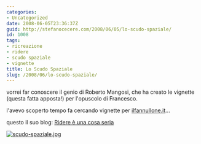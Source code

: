 ```yaml
---
categories:
- Uncategorized
date: 2008-06-05T23:36:37Z
guid: http://stefanocecere.com/2008/06/05/lo-scudo-spaziale/
id: 1008
tags:
- ricreazione
- ridere
- scudo spaziale
- vignette
title: Lo Scudo Spaziale
slug: /2008/06/lo-scudo-spaziale/
---
```


vorrei far conoscere il genio di Roberto Mangosi, che ha creato le vignette (questa fatta apposta!) per l'opuscolo di Francesco.
  
l'avevo scoperto tempo fa cercando vignette per [ilfannullone.it](http://www.ilfannullone.it)…

questo il suo blog: [Ridere è una cosa seria](http://enteroclisma.blogspot.com)

<a href='http://enteroclisma.blogspot.com/' target="_blank"><img src='http://stefanocecere.com/wp-content/uploads/sites/3/2008/06/scudo-spaziale.jpg' alt='scudo-spaziale.jpg' /></a>